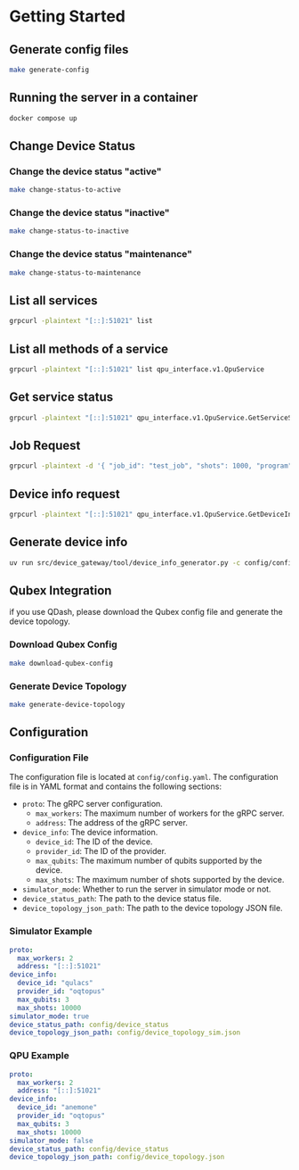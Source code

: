 # Getting Started

## Generate config files

```bash
make generate-config
```

## Running the server in a container

```bash
docker compose up
```

## Change Device Status

### Change the device status "active"

```bash
make change-status-to-active
```

### Change the device status "inactive"

```bash
make change-status-to-inactive
```

### Change the device status "maintenance"

```bash
make change-status-to-maintenance
```

## List all services

```bash
grpcurl -plaintext "[::]:51021" list
```

## List all methods of a service

```bash
grpcurl -plaintext "[::]:51021" list qpu_interface.v1.QpuService
```

## Get service status

```bash
grpcurl -plaintext "[::]:51021" qpu_interface.v1.QpuService.GetServiceStatus
```

## Job Request

```bash
grpcurl -plaintext -d '{ "job_id": "test_job", "shots": 1000, "program": "OPENQASM 3;include \"stdgates.inc\";qubit[2] q;bit[2] c;rz(1.5707963267948932) q[0];sx q[0];rz(1.5707963267948966) q[0];cx q[0], q[1];c[0] = measure q[0];c[1] = measure q[1];" }' "[::]:51021" qpu_interface.v1.QpuService.CallJob
```

## Device info request

```bash
grpcurl -plaintext "[::]:51021" qpu_interface.v1.QpuService.GetDeviceInfo
```

## Generate device info

```bash
uv run src/device_gateway/tool/device_info_generator.py -c config/config.yaml
```

## Qubex Integration

if you use QDash, please download the Qubex config file and generate the device topology.

### Download Qubex Config

```bash
make download-qubex-config
```

### Generate Device Topology

```bash
make generate-device-topology
```

## Configuration

### Configuration File

The configuration file is located at `config/config.yaml`. The configuration file is in YAML format and contains the following sections:

- `proto`: The gRPC server configuration.
  - `max_workers`: The maximum number of workers for the gRPC server.
  - `address`: The address of the gRPC server.
- `device_info`: The device information.
  - `device_id`: The ID of the device.
  - `provider_id`: The ID of the provider.
  - `max_qubits`: The maximum number of qubits supported by the device.
  - `max_shots`: The maximum number of shots supported by the device.
- `simulator_mode`: Whether to run the server in simulator mode or not.
- `device_status_path`: The path to the device status file.
- `device_topology_json_path`: The path to the device topology JSON file.

### Simulator Example

```yaml
proto:
  max_workers: 2
  address: "[::]:51021"
device_info:
  device_id: "qulacs"
  provider_id: "oqtopus"
  max_qubits: 3
  max_shots: 10000
simulator_mode: true
device_status_path: config/device_status
device_topology_json_path: config/device_topology_sim.json
```

### QPU Example

```yaml
proto:
  max_workers: 2
  address: "[::]:51021"
device_info:
  device_id: "anemone"
  provider_id: "oqtopus"
  max_qubits: 3
  max_shots: 10000
simulator_mode: false
device_status_path: config/device_status
device_topology_json_path: config/device_topology.json
```
